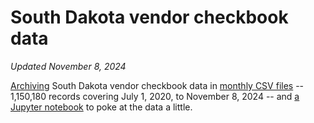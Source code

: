# South Dakota vendor checkbook data
_Updated November 8, 2024_

[Archiving](get_latest_data.py) South Dakota vendor checkbook data in [monthly CSV files](data) -- 1,150,180 records covering July 1, 2020, to November 8, 2024 -- and [a Jupyter notebook](Analyze%20checkbook%20data.ipynb) to poke at the data a little.
